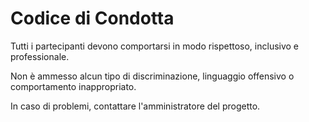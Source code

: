# Codice di Condotta

Tutti i partecipanti devono comportarsi in modo rispettoso, inclusivo e professionale.

Non è ammesso alcun tipo di discriminazione, linguaggio offensivo o comportamento inappropriato.

In caso di problemi, contattare l'amministratore del progetto.
